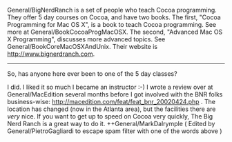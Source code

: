

General/BigNerdRanch is a set of people who teach Cocoa programming. They offer 5 day courses on Cocoa, and have two books. The first, "Cocoa Programming for Mac OS X", is a book to teach Cocoa programming. See more at General/BookCocoaProgMacOSX. The second, "Advanced Mac OS X Programming", discusses more advanced topics. See General/BookCoreMacOSXAndUnix. Their website is http://www.bignerdranch.com.

----

So, has anyone here ever been to one of the 5 day classes?

I did.  I liked it so much I became an instructor :-)  I wrote a review over at General/MacEdition several months before I got involved with the BNR folks busin<nowiki/>ess-wise: http://macedition.com/feat/feat_bnr_20020424.php . The location has changed (now in the Atlanta area), but the facilities there are *very* nice.  If you want to get up to speed on Cocoa very quickly, The Big Nerd Ranch is a great way to do it. ++General/MarkDalrymple ( Edited by General/PietroGagliardi to escape spam filter with one of the words above )